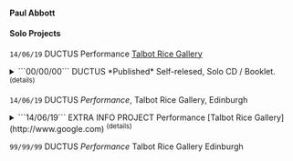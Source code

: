 <link href="../scratch/scratch.css" rel="stylesheet"></link>

#### Paul Abbott

#### Solo Projects

```14/06/19``` DUCTUS Performance [Talbot Rice Gallery](http://www.google.com) 

<details><summary>
```00/00/00``` DUCTUS *Published* Self-relesed, Solo CD / Booklet. <sup>(details)</sup>
</summary>
[more info about project](http://www.google.com)
</details>

```14/06/19``` DUCTUS *Performance*, Talbot Rice Gallery, Edinburgh 

<details><summary>
```14/06/19``` EXTRA INFO PROJECT Performance [Talbot Rice Gallery](http://www.google.com) <sup>(details)</sup>
</summary>
<iframe style="border: 0; width: 350px; height: 470px;" src="https://bandcamp.com/EmbeddedPlayer/album=53486902/size=large/bgcol=333333/linkcol=ffffff/tracklist=false/transparent=true/" seamless><a href="http://paul-abbott.bandcamp.com/album/ductus">Ductus by Paul Abbott</a></iframe>
</details> 

```99/99/99``` DUCTUS *Performance* Talbot Rice Gallery Edinburgh 
